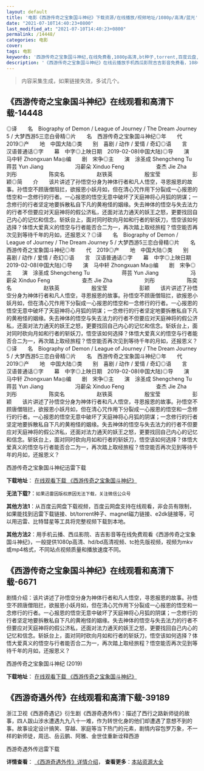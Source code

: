 ```yaml
---
layout: default
title: '电影《西游传奇之宝象国斗神纪》下载资源/在线播放/视频地址/1080p/高清/蓝光'
date: "2021-07-10T14:40:23+0800"
last_modified_at: "2021-07-10T14:40:23+0800"
permalink: /14448/
categories: 电影
cover:
tags: 电影
keywords: '西游传奇之宝象国斗神纪,在线免费看,1080p高清,bt种子,torrent,百度云盘,magnet,磁力链,迅雷下载资源'
description: '《西游传奇之宝象国斗神纪》在线云播放手机西瓜影院吉吉影音免费看，1080p高清bd/hd未删减完整版和tc抢先枪版，mkv/mp4格式，附带bt/torrent种子、magnet/磁力链、百度云盘、网盘资源迅雷下载链接'
---
```


>内容采集生成，如果链接失效，多试几个。


## 《西游传奇之宝象国斗神纪》在线观看和高清下载-14448

◎译　　名　Biography of Demon / League of Journey / The Dream Journey 5 / 大梦西游5三恋白骨精◎片　　名　西游传奇之宝象国斗神纪◎年　　代　2019◎产　　地　中国大陆◎类　　别　喜剧 / 动作 / 爱情 / 奇幻◎语　　言　汉语普通话◎字　　幕　中字◎上映日期　2019-02-08(中国大陆)◎导　　演　马中轩 Zhongxuan Ma◎编　　剧　宋争◎主　　演　涂圣成 Shengcheng Tu　　　　　　蒋芸 Yun Jiang　　　　　　冯薪朵 Xinduo Feng　　　　　　查杰 Jie Zha　　　　　　刘彤　　　　　　陈奕名　　　　　　赵铁英　　　　　　殷宝莹　　　　　　彭颖◎简　　介　　该片讲述了孙悟空分身为神体行者和凡人悟空，寻恩报恩的故事。孙悟空不顾唐僧阻拦，欲报恩小妖月如，但在清心咒作用下分裂成一心报恩的悟空和一念修行的行者。一心报恩的悟空无意中破坏了天庭神将心月狐的阴谋；一念修行的行者坚定地要拆散私自下凡的黄袍怪的姻缘。失去神体的悟空与失去法力的行者不但要应对天庭神将的假公济私，还面对法力通天的妖王之怒，更要找回自己内心的记忆和信念。斩妖台上，面对同时砍向月如和行者的斩妖刀，悟空该如何选择？体悟大爱真义的悟空与行者能否合二为一，再次踏上取经旅程？悟空能否再次见到等待千年的月如，还报恩义？◎译　　名　Biography of Demon / League of Journey / The Dream Journey 5 / 大梦西游5三恋白骨精◎片　　名　西游传奇之宝象国斗神纪◎年　　代　2019◎产　　地　中国大陆◎类　　别　喜剧 / 动作 / 爱情 / 奇幻◎语　　言　汉语普通话◎字　　幕　中字◎上映日期　2019-02-08(中国大陆)◎导　　演　马中轩 Zhongxuan Ma◎编　　剧　宋争◎主　　演　涂圣成 Shengcheng Tu　　　　　　蒋芸 Yun Jiang　　　　　　冯薪朵 Xinduo Feng　　　　　　查杰 Jie Zha　　　　　　刘彤　　　　　　陈奕名　　　　　　赵铁英　　　　　　殷宝莹　　　　　　彭颖　　该片讲述了孙悟空分身为神体行者和凡人悟空，寻恩报恩的故事。孙悟空不顾唐僧阻拦，欲报恩小妖月如，但在清心咒作用下分裂成一心报恩的悟空和一念修行的行者。一心报恩的悟空无意中破坏了天庭神将心月狐的阴谋；一念修行的行者坚定地要拆散私自下凡的黄袍怪的姻缘。失去神体的悟空与失去法力的行者不但要应对天庭神将的假公济私，还面对法力通天的妖王之怒，更要找回自己内心的记忆和信念。斩妖台上，面对同时砍向月如和行者的斩妖刀，悟空该如何选择？体悟大爱真义的悟空与行者能否合二为一，再次踏上取经旅程？悟空能否再次见到等待千年的月如，还报恩义？◎译　　名　Biography of Demon / League of Journey / The Dream Journey 5 / 大梦西游5三恋白骨精◎片　　名　西游传奇之宝象国斗神纪◎年　　代　2019◎产　　地　中国大陆◎类　　别　喜剧 / 动作 / 爱情 / 奇幻◎语　　言　汉语普通话◎字　　幕　中字◎上映日期　2019-02-08(中国大陆)◎导　　演　马中轩 Zhongxuan Ma◎编　　剧　宋争◎主　　演　涂圣成 Shengcheng Tu　　　　　　蒋芸 Yun Jiang　　　　　　冯薪朵 Xinduo Feng　　　　　　查杰 Jie Zha　　　　　　刘彤　　　　　　陈奕名　　　　　　赵铁英　　　　　　殷宝莹　　　　　　彭颖　　该片讲述了孙悟空分身为神体行者和凡人悟空，寻恩报恩的故事。孙悟空不顾唐僧阻拦，欲报恩小妖月如，但在清心咒作用下分裂成一心报恩的悟空和一念修行的行者。一心报恩的悟空无意中破坏了天庭神将心月狐的阴谋；一念修行的行者坚定地要拆散私自下凡的黄袍怪的姻缘。失去神体的悟空与失去法力的行者不但要应对天庭神将的假公济私，还面对法力通天的妖王之怒，更要找回自己内心的记忆和信念。斩妖台上，面对同时砍向月如和行者的斩妖刀，悟空该如何选择？体悟大爱真义的悟空与行者能否合二为一，再次踏上取经旅程？悟空能否再次见到等待千年的月如，还报恩义？


西游传奇之宝象国斗神纪迅雷下载

**下载地址**： [在线观看下载 《西游传奇之宝象国斗神纪》](https://www.993dy.com//vod-detail-id-34474.html) 


**无法下载?**：`如果迅雷因版权原因无法下载，关注微信公众号 `

**其他方法1**：从百度云网盘下载视频，百度云网盘支持在线观看，非会员有限制，如果能找到迅雷下载链接、bt/torrent种子、magnet磁力链接、e2dk链接等，可以用迅雷、比特彗星等工具将完整视频下载到本地。

**其他方法2**：用手机云播、西瓜影院、吉吉影音等在线免费观看《西游传奇之宝象国斗神纪》，一般提供1080p高清、hd/bd高清视频、tc抢先版视频，视频为mkv或mp4格式，不同站点视频质量和播放速度不同。


## 《西游传奇之宝象国斗神纪》在线观看和高清下载-6671

剧情介绍：该片讲述了孙悟空分身为神体行者和凡人悟空，寻恩报恩的故事。孙悟空不顾唐僧阻拦，欲报恩小妖月如，但在清心咒作用下分裂成一心报恩的悟空和一念修行的行者。一心报恩的悟空无意中破坏了天庭神将心月狐的阴谋；一念修行的行者坚定地要拆散私自下凡的黄袍怪的姻缘。失去神体的悟空与失去法力的行者不但要应对天庭神将的假公济私，还面对法力通天的妖王之怒，更要找回自己内心的记忆和信念。斩妖台上，面对同时砍向月如和行者的斩妖刀，悟空该如何选择？体悟大爱真义的悟空与行者能否合二为一，再次踏上取经旅程？悟空能否再次见到等待千年的月如，还报恩义？


西游传奇之宝象国斗神纪 (2019)

**下载地址**： [在线观看下载 《西游传奇之宝象国斗神纪》](https://www.btbtdy.me/btdy/dy14555.html) 


## 《西游奇遇外传》在线观看和高清下载-39189

浙江卫视《西游奇遇记》衍生剧《西游奇遇外传》：描述了西行之路新师徒的故事，四人跋山涉水遭遇九九八十一难，作为转世化身的他们却遭遇了意想不到的事。故事设定设计搞笑、穿越、家庭等当下热门的元素，剧情内容包罗万象，不一样的新师徒，周迅、岳云鹏、阿雅、金世佳重新诠释西游


西游奇遇外传迅雷下载

**详情查看**： [《西游奇遇外传》详情介绍](/movie/39189/)， **查看更多**：[本站资源大全](/movie/t/all/)

